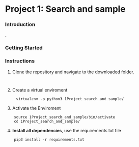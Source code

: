 
# Project 1: Search and sample

### Introduction

.

### Getting Started



### Instructions
1. Clone the repository and navigate to the downloaded folder.
```	
     
```	
2. Create a virtual enviroment 
```	
     virtualenv -p python3 1Project_search_and_sample/
```
3. Activate the Enviroment
```
	source 1Project_search_and_sample/bin/activate
	cd 1Project_search_and_sample/
```

4.  **Install all dependencies**, use the requirements.txt file

```
	pip3 install -r requirements.txt
```
